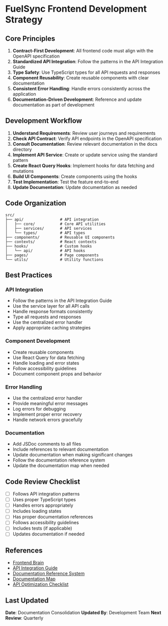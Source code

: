 # FuelSync Frontend Development Strategy

## Core Principles

1. **Contract-First Development**: All frontend code must align with the OpenAPI specification
2. **Standardized API Integration**: Follow the patterns in the API Integration Guide
3. **Type Safety**: Use TypeScript types for all API requests and responses
4. **Component Reusability**: Create reusable components with clear documentation
5. **Consistent Error Handling**: Handle errors consistently across the application
6. **Documentation-Driven Development**: Reference and update documentation as part of development

## Development Workflow

1. **Understand Requirements**: Review user journeys and requirements
2. **Check API Contract**: Verify API endpoints in the OpenAPI specification
3. **Consult Documentation**: Review relevant documentation in the docs directory
4. **Implement API Service**: Create or update service using the standard pattern
5. **Create React Query Hooks**: Implement hooks for data fetching and mutations
6. **Build UI Components**: Create components using the hooks
7. **Test Implementation**: Test the feature end-to-end
8. **Update Documentation**: Update documentation as needed

## Code Organization

```
src/
├── api/                # API integration
│   ├── core/           # Core API utilities
│   ├── services/       # API services
│   └── types/          # API types
├── components/         # Reusable UI components
├── contexts/           # React contexts
├── hooks/              # Custom hooks
│   └── api/            # API hooks
├── pages/              # Page components
└── utils/              # Utility functions
```

## Best Practices

### API Integration

- Follow the patterns in the API Integration Guide
- Use the service layer for all API calls
- Handle response formats consistently
- Type all requests and responses
- Use the centralized error handler
- Apply appropriate caching strategies

### Component Development

- Create reusable components
- Use React Query for data fetching
- Handle loading and error states
- Follow accessibility guidelines
- Document component props and behavior

### Error Handling

- Use the centralized error handler
- Provide meaningful error messages
- Log errors for debugging
- Implement proper error recovery
- Handle network errors gracefully

### Documentation

- Add JSDoc comments to all files
- Include references to relevant documentation
- Update documentation when making significant changes
- Follow the documentation reference system
- Update the documentation map when needed

## Code Review Checklist

- [ ] Follows API integration patterns
- [ ] Uses proper TypeScript types
- [ ] Handles errors appropriately
- [ ] Includes loading states
- [ ] Has proper documentation references
- [ ] Follows accessibility guidelines
- [ ] Includes tests (if applicable)
- [ ] Updates documentation if needed

## References

- [Frontend Brain](./frontend_brain.md)
- [API Integration Guide](./API_INTEGRATION_GUIDE.md)
- [Documentation Reference System](./DOCUMENTATION_REFERENCE_SYSTEM.md)
- [Documentation Map](./DOCUMENTATION_MAP.md)
- [API Optimization Checklist](./api-optimization-checklist.md)

## Last Updated

**Date**: Documentation Consolidation
**Updated By**: Development Team
**Next Review**: Quarterly